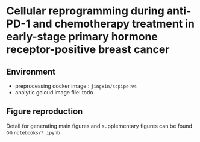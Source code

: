 # Cellular reprogramming during anti-PD-1 and chemotherapy treatment in early-stage primary hormone receptor-positive breast cancer


## Environment
- preprocessing docker image : `jingxin/scpipe:v4`
- analytic gcloud image file: todo
  
## Figure reproduction
Detail for generating main figures and supplementary figures can be found on `notebooks/*.ipynb`
